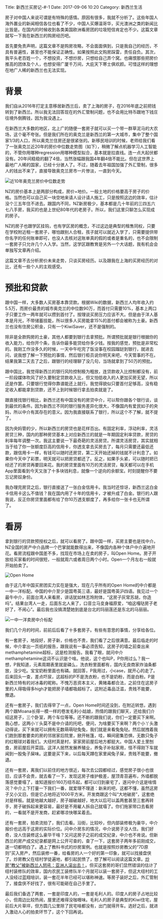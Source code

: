 Title: 新西兰买房记-#-1
Date: 2017-09-06 10:20
Category: 新西兰生活

房子对中国人来说可谓是有特殊的感情。原因有很多，我就不分析了。这些年国人海外置业的新闻相信各位也看了不少，中国人买爆温哥华，买光澳洲之类的新闻比比皆是。在国内的时候收到各类美国欧洲看房团的垃圾短信肯定也不少。这篇文章就写一下我在新西兰的购房经历吧。

首先要免责声明，这篇文章不是购房攻略，不会面面俱到，只是我自己的经历，不具有普遍性，甚至也不能保证正确性。如果按照此文购房踩雷，责任自负。其次，我平头老百姓一个，不想投资，不想炒房，只想给自己弄个窝。也痛恨那些把房价推高的团体及个人，也想安得广厦千万间，大庇天下寒士俱欢颜。可惜这样的理想在地广人稀的新西兰也无法实现。

# 背景

我们自从2016年打定主意移居新西兰后，卖了上海的房子，在2016年底之前把钱转到了新西兰。所以我无法回答现在的外汇管制问题，也不会用比特币跟地下钱庄往境外倒腾钱，因为我没遇上。

在新西兰大多数的地区，北上广的随便一套房子就可以买一个带一群草泥马的大农场，这个毫不夸张。但是我们所在的奥克兰是新西兰的第一大城市，集中了整个国家1/3的人口，所以奥克兰住房还是很紧张的。新移民培训的时候，老师给我们看了一张奥克兰近20年的房价中位数走势图（如下），稍微了解点机器学习人工智能的，不管你用哪种regression用哪种模型拟合，基本就是拉直线。连一点大起伏都没有。20年间稳稳的翻了4倍，当然涨幅跟我国4年翻4倍不能比。但在这世界上最地广人稀的国家，已经十分骇人了。不过，随着去年祖国加强了外汇管制，很多人的钱出不来了，直接导致奥克兰房市一片惨淡，一直到今天。

![近10年奥克兰房价中位数走势](/uploads/xin-xi-lan-mai-fang-ji-1-md.0.png)

NZ的房价基本上是两部分构成，房价+地价。一般土地的价格要高于房子的价格。当然也可以自己买一块空地来请人设计请人施工，只是按照这边的效率，估计没个三五年住不进去。跟国内不同，NZ新房极少，基本都是几十年前的三四五六七八手房，我买的也是上世纪80年代的老房子。所以，我们这里只聊怎么买现成的房子。

NZ的房子也跟学区挂钩，也有学区房的概念，不过这边是典型的租售同权，只要在学校附近租一套房子，哪怕跟别人合租，孩子就可以就近入学了，只需要提供带你名字的任何账单即可，也没人去核对这账单真的假的或者是重名的，也不会限制一套房子只允许几个人入学。当然，这学区跟教育是另外一个大话题，我有机会会单独写文章再介绍。

这篇文章不去分析房价未来走势，只谈买房经历。以及跟我在上海的买房经历的对比，还有一些个人的主观感受。

# 预批和贷款

跟中国一样，大多数人买房基本靠贷款。根据Wiki的数据，新西兰人均年收入约5.5万，而房价最贵的城市奥克兰的中位数90万，而首付只需要10%，基本上两口子只要工作一两年就可以攒到首付了。按理说买房压力应该不大。但是由于洋人基本是月光，不带储蓄技能，所以很多人买房能拿15%的首付都会被称为土豪。新西兰也没有住房公积金，只有一个KiwiSaver，还不是强制的。

除非是全款购房的土豪，其他人都要到银行去拿预批。所谓预批就是银行根据你的收入能力，给你开个条，告诉你最多能贷给你多少钱。按我的感觉，预批是非常松的。我刚工作没多久的时候，一天中午吃完了饭没事在校园蹓跶到银行，就进去问，说我想了解一下预批的事情，然后银行柜员说你明天来吧，今天管事的不在。结果我第二天去了之后，跟银行的经理聊了没几句，当场就拿到了50万的预批。

跟中国比，我觉得新西兰的银行风险控制极为粗放，连贷款收入比控制都没有，前一阶段媒体吹风了好久要制定贷款收入比，但又怕低收入的人更加买房无望，所以还是作罢。只要银行觉得你靠谱能还上就行。我觉得貌似只要首付足够高，没有稳定收入都能拿到贷款，还不上到时候银行拿去拍卖就是了。

跟直接找银行相比，新西兰还有中国没有的房贷中介，可以帮你跟各个银行谈，谈到最优的条件。因为新西兰不同的银行服务差异化很大，不像国内有爱民如子的央妈，所以中介有其存在的意义。因为我直接联系了银行，所以这个不了解，就不提了。

因为央妈管的少，所以新西兰的房贷也是花样百出。有固定利率，浮动利率，灵活房贷三种，国内的那种房贷基本上对应新西兰的就是一年期固定利率贷款，房贷的利率每年调整一次。我这主要说一下最奇葩的灵活房贷。所谓灵活房贷，其实就相当于给了你一张额度巨高的信用卡，你透支拿去买房去了，每月只需要还最低还款，跟信用卡一样，有钱可以随时还房贷，第二天开始还掉的钱就不计利息了。如果你今天中了彩票，明天就可以把房贷都还了。反之，如果手头紧，可以随时把已经还了的房贷再要回来花。我的房贷里面有10万的灵活房贷，每天都可以在手机App里面看到今天又涨了十多块钱利息，就像一个逆向的余额宝。时刻提醒你不要忘记房奴身份。

我办理完房贷之后，银行直接送了一张白金信用卡。我当时还惊讶，新西兰这白金卡信用卡这么不值钱？我在国内用了十年的信用卡，才被升成了白金。银行的人跟我说，反正你房贷里面都有给了你10万透支额度了，再多给你一张卡也无所谓了。

# 看房

拿到银行的贷款预授权之后，就可以看房了。跟中国一样，买房主要也是找中介。NZ全国的房产中介品牌一个巴掌就能数得出来，不像国内各种个体户中介遍地开花。看房流程跟中国差不多，找现在市场上在卖的房子，叫Open Home。房子开放给买家看的时间很短，一般就周六或者周日两个小时。Open一个月左右一般就开始拍卖了。

![Open Home](/uploads/xin-xi-lan-mai-fang-ji-1-md.1.png)

由于这几年中国买房团实力实在是强大，现在几乎所有的Open Home的中介都是一中一洋标配。中国的中介至少是国粤英三语，最好是国粤英沪四语。我见过一个最牛中介，前面台湾人来看房，讲话犹如林志玲附体，“这房子灰常苏胡，你造吗”。结果台湾人一走，后面东北人来了，口音立马变身福原爱，“咱这嘎哒房子老好了，不闹心”。最后我也没搞清楚她到底是台北的玛丽莲还是东北的马丽丽。

![一中一洋卖房中介标配](/uploads/xin-xi-lan-mai-fang-ji-1-md.2.png)

我们几个月的时间，前前后后看了十多套房子。有些有意思的事情，分享给各位。

有一套房子，地段好，房子新，价格也不贵，我们看了之后很满意。最后临走的时候，中介拿出一页纸的报告，跟我说有一事必须告知，这房子的墙之前查出来methamphetamine超标，这是检测报告。我看了眼，就问中介methamphetamine这词不认识是个啥。他说，这个也叫P，P你用过么？我一想，P我知道，元素周期表里就是磷么，洗衣粉里面都有，国内无良商家炸油条都放，没少吃。宝宝奶粉里面也有磷。就回答，P我用过，小case，就开心的走了。后来回头一查，差点吓尿，这超标的P不是洗衣粉，也不是奶粉，而是白粉。P是新西兰特有的对冰毒的昵称。不愧万恶资本主义，黄赌毒都合法，之前住在这房子里的人得吸得多high才能把房子墙都吸超标了。这附近毒品泛滥，贵贱不能要，撤退。

还有一套房子，我们去得早了一点，Open Home时间还没到，在附近转悠，遇到两个跟Moana长得一模一样的卷发毛利小姑娘，热情的跟我们聊天，还给我们介绍这房子，三个卧室，两个车位等等。还不断的跟我们说，你们一定要买下来啊。我心想，这两小丫头莫不是中介请的托吧，便问，为啥要买下来啊？两个小丫头激动得说，买下来就可以拥有无数萌萌哒兔兔，我们就是来看兔兔哒。然后就拽着我们跑到那套要卖的房的邻居家后院里，掀开帐篷，哇，瞬间密集恐惧，无数只兔子的红眼球对着我们。大纽村真是村，家家房前屋后地方都挺大。中国人爱土里刨食，房前屋后开菜园。这洋人居然发展养殖业，养兔子补贴家用，怪不得刚下车就闻到一股兔子屎味。这要是买下来，以后每天蹲在家里闻兔子屎，贵贱不能要，撤退。

还有一套房，离我们以前住的地方很近，每次去公园都经过，感觉房子很小也很旧，应该不会贵，就去看了一下，发现这房子维护极差，屋顶青苔遍布，外墙都脱落感觉要塌了，谁知道报价160万纽币起，都可以归到豪宅了，遂问中介这是啥情况？中介上下打量一下我们一番，就爱理不理道：新来的吧，这都不懂，虽然这房子又小又旧，但是它占地将近1000平方米。开发商跟这个叫“大地破房”，这套绝对是样板。就是地越大越好，房子越破越好，地大以后可以盖两套甚至三套再转手，房子破拆起来更容易，最好是不用雇人拆自己就塌了。你们拖家带口去看房的，一看就不是开发商，赶紧哪凉快哪呆着去。

还有一套房，拍卖流拍了，我们去看。沿街，比较吵，但内部装修极为豪华，中介报价也远高于这房的实际价位。问中介房东的情况，中介说房子没人住。我们好奇，没人住装修这么豪华干啥？又问这房子之前的成交纪录，中介也不肯说。但新西兰的房产成交纪录都是网上公开可查的，查了一下，这套房子两年多前刚成交，遂一切都明白了。遇上了教科书式的炒房案例。也就是按照炒房教父的“7D原则”买入房产，然后装修一番，给看房的人一个好的第一印象，就可以找接盘侠了。炒房教父在纽村学徒遍地，都引起民愤了，想了解可以阅读这篇文章。[炒房“教父”被新西兰人怒吼：亚洲人滚出去！](http://www.sohu.com/a/142651781_475945)。但买这套房的哥们显然错误的估计了纽村装修队的效率，国内农民工装修队半个月就可以装一套房子，但这大纽村的工人没经过蓝翔培训，装一套花半年已经可以堪称神速。等房子装好之后，外汇管制了，接盘侠不好找了，很有可能砸在自己手里了。

最后我们备选了两套，一套是印度人的，一套是毛利人的。印度人的房子占地比较小，但周边比较热闹，屋里还难得没咖喱味。毛利人的房子是典型的Kiwi住宅，屋前后大片草坪，但方圆几公里除了民宅啥都没有，出门就得开车。选好之后，就进入激动人心的拍卖环节了，这个下回再说。

